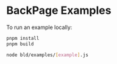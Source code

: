 # BackPage Examples

To run an example locally:

```sh
pnpm install
pnpm build

node bld/examples/[example].js
```
